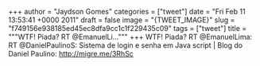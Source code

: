 
+++
author = "Jaydson Gomes"
categories = ["tweet"]
date = "Fri Feb 11 13:53:41 +0000 2011"
draft = false
image = "{TWEET_IMAGE}"
slug = "f749156e938185ed45ec8dfa9cc1c1f229435c09"
tags = ["tweet"]
title = """WTF! Piada? RT @EmanuelLi..."""
+++
WTF! Piada? RT @EmanuelLima: RT @DanielPaulinoS: Sistema de login e senha em Java script | Blog do Daniel Paulino: http://migre.me/3RhSc
